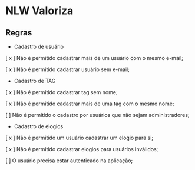 # NLW Valoriza

## Regras 

- Cadastro de usuário

[ x ] Não é permitido cadastrar mais de um usuário com o mesmo e-mail;

[ x ] Não é permitido cadastrar usuário sem e-mail;

- Cadastro de TAG

[ x ] Não é permitido cadastrar tag sem nome;

[ x ] Não é permitido cadastrar mais de uma tag com o mesmo nome;

[ ] Não é permitido o cadastro por usuários que não sejam administradores;

- Cadastro de elogios

[ x ] Não é permitido um usuário cadastrar um elogio para si;

[ x ] Não é permitido cadastrar elogios para usuários inválidos;

[ ] O usuário precisa estar autenticado na aplicação;